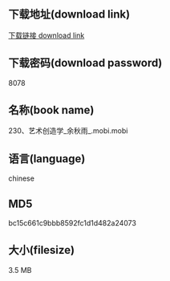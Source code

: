 ## 下载地址(download link)
[下载链接 download link](https://voluble-croquembouche-d321dc.netlify.app/?s=230%E3%80%81%E8%89%BA%E6%9C%AF%E5%88%9B%E9%80%A0%E5%AD%A6_%E4%BD%99%E7%A7%8B%E9%9B%A8_.mobi)

## 下载密码(download password)
8078

## 名称(book name)
230、艺术创造学_余秋雨_.mobi.mobi

## 语言(language)
chinese

## MD5
bc15c661c9bbb8592fc1d1d482a24073

## 大小(filesize)
3.5 MB
